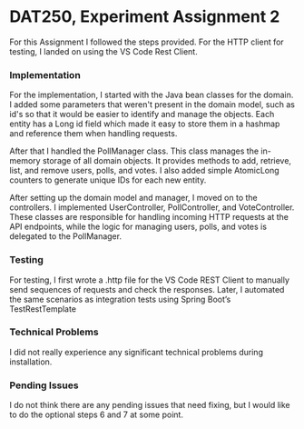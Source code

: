 # DAT250, Experiment Assignment 2

For this Assignment I followed the steps provided.
For the HTTP client for testing, I landed on using the VS Code Rest Client.

### Implementation
For the implementation, I started with the Java bean classes for the domain. 
I added some parameters that weren't present in the domain model, such as id's so that it would be easier to identify and manage the objects. Each entity has a Long id field which made it easy to store them in a hashmap and reference them when handling requests.

After that I handled the PollManager class. This class manages the in-memory storage of all domain objects. It provides methods to add, retrieve, list, and remove users, polls, and votes. I also added simple AtomicLong counters to generate unique IDs for each new entity.

After setting up the domain model and manager, I moved on to the controllers. I implemented UserController, PollController, and VoteController. These classes are responsible for handling incoming HTTP requests at the API endpoints, while the logic for managing users, polls, and votes is delegated to the PollManager.

### Testing
For testing, I first wrote a .http file for the VS Code REST Client to manually send sequences of requests and check the responses. Later, I automated the same scenarios as integration tests using Spring Boot’s TestRestTemplate

### Technical Problems
I did not really experience any significant technical problems during installation. 

### Pending Issues
I do not think there are any pending issues that need fixing, but I would like to do the optional steps 6 and 7 at some point.